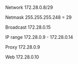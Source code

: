 Network
172.28.0.8/29

Netmask
255.255.255.248 = 29

Broadcast
172.28.0.15

IP range
172.28.0.9 - 172.28.0.14

Proxy
172.28.0.9

Web
172.28.0.10